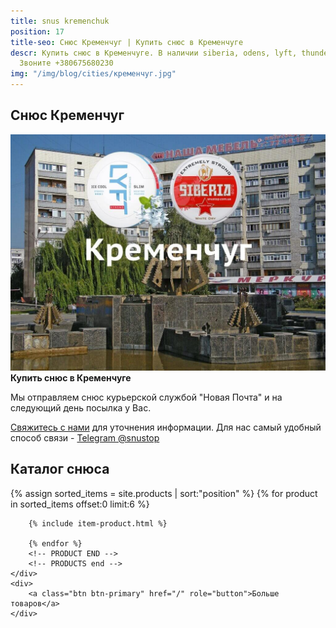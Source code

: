 ```yaml
---
title: snus kremenchuk
position: 17
title-seo: Снюс Кременчуг | Купить снюс в Кременчуге
descr: Купить снюс в Кременчуге. В наличии siberia, odens, lyft, thunder, general и другие.
  Звоните +380675680230
img: "/img/blog/cities/кременчуг.jpg"
---
```


<section class="mb-4">
	<h1>Снюс Кременчуг</h1>
	<div class="row">
		<div class="col-md-7">
			<img class="img-fluid" src="/img/blog/cities/кременчуг.jpg" alt="снюс в Кременчуге">
		</div>
		<div class="col-md-5">
			<strong>Купить снюс в Кременчуге</strong>
			<p>Мы отправляем снюс курьерской службой "Новая Почта" и на следующий день посылка у Вас.</p>
			<p><a href="#contactModal" data-toggle="modal" data-target="#contactModal">Свяжитесь с нами</a> для уточнения информации. Для нас самый удобный способ связи - <a href="//t.me/snustop" target="_blank" title="Telegram"><i class="icon-telegram"></i>Telegram @snustop</a></p>
		</div>
	</div>
</section>

<section class="mb-4">
	<h2>Каталог снюса</h2>
	<div class="row">
		<!-- PRODUCTS start -->
		<!-- PRODUCT START -->
		{% assign sorted_items = site.products | sort:"position" %}
		{% for product in sorted_items offset:0 limit:6 %}
		
		{% include item-product.html %}

		{% endfor %}
		<!-- PRODUCT END -->
		<!-- PRODUCTS end -->
	</div>
	<div>
		<a class="btn btn-primary" href="/" role="button">Больше товаров</a>
	</div>
</section>

